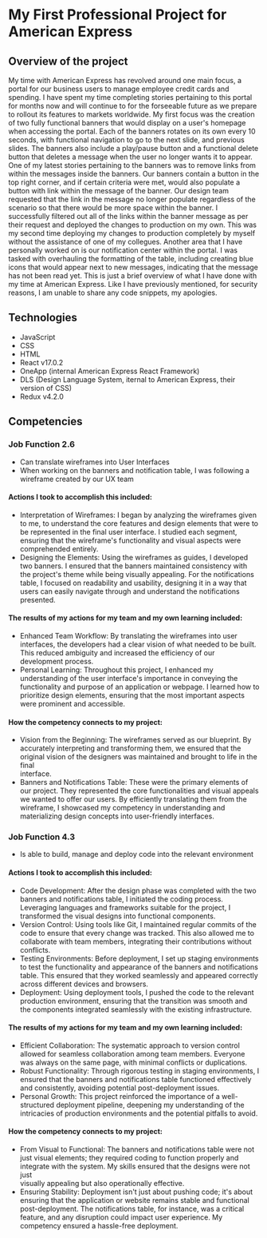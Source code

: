 # My First Professional Project for American Express
## Overview of the project
My time with American Express has revolved around one main focus, a portal for our business users to manage employee credit cards and spending. I have spent my time completing stories pertaining to this portal for months now and will continue to for the forseeable future as we prepare to rollout its features to markets worldwide. My first focus was the creation of two fully functional banners that would display on a user's homepage when accessing the portal. Each of the banners rotates on its own every 10 seconds, with functional navigation to go to the next slide, and previous slides. The banners also include a play/pause button and a functional delete button that deletes a message when the user no longer wants it to appear. One of my latest stories pertaining to the banners was to remove links from within the messages inside the banners. Our banners contain a button in the top right corner, and if certain criteria were met, would also populate a button with link within the message of the banner. Our design team requested that the link in the message no longer populate regardless of the scenario so that there would be more space within the banner. I successfully filtered out all of the links within the banner message as per their request and deployed the changes to production on my own. This was my second time deploying my changes to production completely by myself without the assistance of one of my collegues. Another area that I have personally worked on is our notification center within the portal. I was tasked with overhauling the formatting of the table, including creating blue icons that would appear next to new messages, indicating that the message has not been read yet. This is just a brief overview of what I have done with my time at American Express. Like I have previously mentioned, for security reasons, I am unable to share any code snippets, my apologies.

## Technologies
- JavaScript
- CSS
- HTML
- React v17.0.2
- OneApp (internal American Express React Framework)
- DLS (Design Language System, iternal to American Express, their version of CSS)
- Redux v4.2.0

## Competencies
### Job Function 2.6
- Can translate wireframes into User Interfaces
- When working on the banners and notification table, I was following a wireframe created by our UX team
#### Actions I took to accomplish this included:
- Interpretation of Wireframes: I began by analyzing the wireframes given to me, to understand the core features and design elements that were to be represented in the final user interface. I studied each segment,         
  ensuring that the wireframe's functionality and visual aspects were comprehended entirely.
- Designing the Elements: Using the wireframes as guides, I developed two banners. I ensured that the banners maintained consistency with the project's theme while being visually appealing. For the notifications table, I    focused on readability and usability, designing it in a way that users can easily navigate through and understand the notifications presented.
#### The results of my actions for my team and my own learning included:
- Enhanced Team Workflow: By translating the wireframes into user interfaces, the developers had a clear vision of what needed to be built. This reduced ambiguity and increased the efficiency of our development process.
- Personal Learning: Throughout this project, I enhanced my understanding of the user interface's importance in conveying the functionality and purpose of an application or webpage. I learned how to prioritize design 
  elements, ensuring that the most important aspects were prominent and accessible.
#### How the competency connects to my project:
- Vision from the Beginning: The wireframes served as our blueprint. By accurately interpreting and transforming them, we ensured that the original vision of the designers was maintained and brought to life in the final   
  interface.
- Banners and Notifications Table: These were the primary elements of our project. They represented the core functionalities and visual appeals we wanted to offer our users. By efficiently translating them from the 
  wireframe, I showcased my competency in understanding and materializing design concepts into user-friendly interfaces.

### Job Function 4.3
- Is able to build, manage and deploy code into the relevant environment
#### Actions I took to accomplish this included:
- Code Development: After the design phase was completed with the two banners and notifications table, I initiated the coding process. Leveraging languages and frameworks suitable for the project, I transformed the visual 
  designs into functional components.
- Version Control: Using tools like Git, I maintained regular commits of the code to ensure that every change was tracked. This also allowed me to collaborate with team members, integrating their contributions without 
  conflicts.
- Testing Environments: Before deployment, I set up staging environments to test the functionality and appearance of the banners and notifications table. This ensured that they worked seamlessly and appeared correctly 
  across different devices and browsers.
- Deployment: Using deployment tools, I pushed the code to the relevant production environment, ensuring that the transition was smooth and the components integrated seamlessly with the existing infrastructure.
#### The results of my actions for my team and my own learning included:
- Efficient Collaboration: The systematic approach to version control allowed for seamless collaboration among team members. Everyone was always on the same page, with minimal conflicts or duplications.
- Robust Functionality: Through rigorous testing in staging environments, I ensured that the banners and notifications table functioned effectively and consistently, avoiding potential post-deployment issues.
- Personal Growth: This project reinforced the importance of a well-structured deployment pipeline, deepening my understanding of the intricacies of production environments and the potential pitfalls to avoid.
#### How the competency connects to my project:
- From Visual to Functional: The banners and notifications table were not just visual elements; they required coding to function properly and integrate with the system. My skills ensured that the designs were not just   
  visually appealing but also operationally effective.
- Ensuring Stability: Deployment isn't just about pushing code; it's about ensuring that the application or website remains stable and functional post-deployment. The notifications table, for instance, was a critical 
  feature, and any disruption could impact user experience. My competency ensured a hassle-free deployment.
